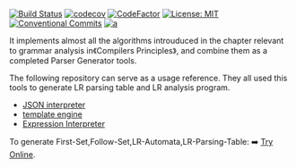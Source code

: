
[![Build Status](https://travis-ci.com/light0x00/parser-generator.svg?branch=master)](https://travis-ci.com/light0x00/parser-generator)
[![codecov](https://codecov.io/gh/light0x00/parser-generator/branch/master/graph/badge.svg)](https://codecov.io/gh/light0x00/parser-generator)
[![CodeFactor](https://www.codefactor.io/repository/github/light0x00/parser-generator/badge/master)](https://www.codefactor.io/repository/github/light0x00/parser-generator/overview/master)
[![License: MIT](https://img.shields.io/badge/License-MIT-yellow.svg)](https://opensource.org/licenses/MIT)
[![Conventional Commits](https://img.shields.io/badge/Conventional%20Commits-1.0.0-yellow.svg)](https://conventionalcommits.org)
[![a](https://img.shields.io/npm/v/@parser-generator/cli)](https://www.npmjs.com/package/@parser-generator/cli)

It implements almost all the algorithms introuduced in the chapter relevant to grammar analysis in《Compilers Principles》, and combine them as a completed Parser Generator tools.

The following repository can serve as a usage reference. They all used this tools to generate LR parsing table and LR analysis program.

- [JSON interpreter](https://github.com/light0x00/jsonx)
- [template engine](https://github.com/light0x00/light-template)
- [Expression Interpreter](https://github.com/light0x00/light-lang)

To generate First-Set,Follow-Set,LR-Automata,LR-Parsing-Table: ➡️ [Try Online](https://light0x00.github.io/parser-generator/).

